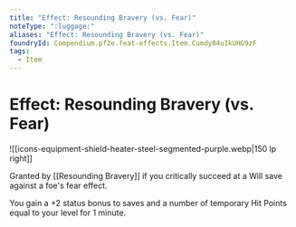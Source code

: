 ```yaml
---
title: "Effect: Resounding Bravery (vs. Fear)"
noteType: ":luggage:"
aliases: "Effect: Resounding Bravery (vs. Fear)"
foundryId: Compendium.pf2e.feat-effects.Item.Cumdy84uIkUHG9zF
tags:
  - Item
---
```


# Effect: Resounding Bravery (vs. Fear)
![[icons-equipment-shield-heater-steel-segmented-purple.webp|150 lp right]]

Granted by [[Resounding Bravery]] if you critically succeed at a Will save against a foe's fear effect.

You gain a +2 status bonus to saves and a number of temporary Hit Points equal to your level for 1 minute.
